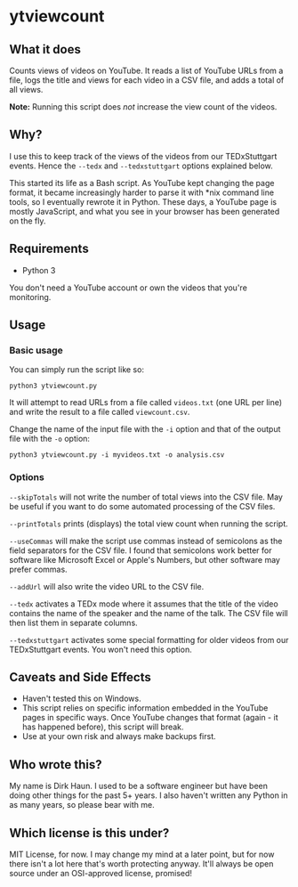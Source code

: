 # ytviewcount

## What it does

Counts views of videos on YouTube.
It reads a list of YouTube URLs from a file, logs the title and views for each video in a CSV file, and adds a total of all views.

**Note:** Running this script does *not* increase the view count of the videos.

## Why?

I use this to keep track of the views of the videos from our TEDxStuttgart events. Hence the `--tedx` and `--tedxstuttgart` options explained below.

This started its life as a Bash script. As YouTube kept changing the page format, it became increasingly harder to parse it with \*nix command line tools, so I eventually rewrote it in Python. These days, a YouTube page is mostly JavaScript, and what you see in your browser has been generated on the fly.


## Requirements

- Python 3

You don't need a YouTube account or own the videos that you're monitoring.


## Usage

### Basic usage

You can simply run the script like so:

`python3 ytviewcount.py`

It will attempt to read URLs from a file called `videos.txt` (one URL per line) and write the result to a file called `viewcount.csv`.

Change the name of the input file with the `-i` option and that of the output file with the `-o` option:

`python3 ytviewcount.py -i myvideos.txt -o analysis.csv`

### Options

`--skipTotals` will not write the number of total views into the CSV file. May be useful if you want to do some automated processing of the CSV files.

`--printTotals` prints (displays) the total view count when running the script.

`--useCommas` will make the script use commas instead of semicolons as the field separators for the CSV file. I found that semicolons work better for software like Microsoft Excel or Apple's Numbers, but other software may prefer commas.

`--addUrl` will also write the video URL to the CSV file.

`--tedx` activates a TEDx mode where it assumes that the title of the video contains the name of the speaker and the name of the talk. The CSV file will then list them in separate columns.

`--tedxstuttgart` activates some special formatting for older videos from our TEDxStuttgart events. You won't need this option.


## Caveats and Side Effects

- Haven't tested this on Windows.
- This script relies on specific information embedded in the YouTube pages in specific ways. Once YouTube changes that format (again - it has happened before), this script will break.
- Use at your own risk and always make backups first.


## Who wrote this?

My name is Dirk Haun. I used to be a software engineer but have been doing other things for the past 5+ years. I also haven't written any Python in as many years, so please bear with me.


## Which license is this under?

MIT License, for now. I may change my mind at a later point, but for now there isn't a lot here that's worth protecting anyway. It'll always be open source under an OSI-approved license, promised!
